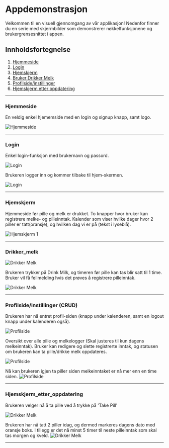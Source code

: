 # Appdemonstrasjon

Velkommen til en visuell gjennomgang av vår applikasjon! Nedenfor finner du en serie med skjermbilder som demonstrerer nøkkelfunksjonene og brukergrensesnittet i appen.

## Innholdsfortegnelse

1. [Hjemmeside](#hjemmeside)
2. [Login](#Login)
3. [Hjemskjerm](#Hjemmeskjerm)
4. [Bruker Drikker Melk](#Drikker_melk)
5. [Profilside/instillinger](#Profilside/instillinger)
6. [Hjemskjerm etter oppdatering](#Hjemskjerm_etter_oppdatering)

---

### Hjemmeside

En veldig enkel hjememside med en login og signup knapp, samt logo.

![Hjemmeside](screenshots/1.png)


---

### Login
Enkel login-funksjon med brukernavn og passord.

![Login](screenshots/2.png)

Brukeren logger inn og kommer tilbake til hjem-skermen.

![Login](screenshots/3.png)

---

### Hjemskjerm

Hjemmeside før pille og melk er drukket. To knapper hvor bruker kan registrere melke- og pilleinntak. Kalender som viser hvilke dager hvor 2 piller er tatt(oransje), og hvilken dag vi er på (tekst i lyseblå).

![Hjemskjerm 1](screenshots/4.png)

---

### Drikker_melk

![Drikker Melk](screenshots/5.png)

Brukeren trykker på Drink Milk, og timeren før pille kan tas blir satt til 1 time. Bruker vil få feilmelding hvis det prøves å registrere pilleinntak.

![Drikker Melk](screenshots/6.png)

---

### Profilside/instillinger (CRUD)

Brukeren har nå entret profil-siden (knapp under kalenderen, samt en logout knapp under kalenderen også).

![Profilside](screenshots/7.png)

Oversikt over alle pille og melkelogger (Skal justeres til kun dagens melkeinntak). Bruker kan redigere og slette registrerte inntak, og statusen om brukeren kan ta pille/drikke melk oppdateres.

![Profilside](screenshots/9.png)

Nå kan brukeren igjen ta piller siden melkeinntaket er nå mer enn en time siden.
![Profilside](screenshots/10.png)

---

### Hjemskjerm_etter_oppdatering

Brukeren velger nå å ta pille ved å trykke på 'Take Pill'

![Drikker Melk](screenshots/11.png)

Brukeren har nå tatt 2 piller idag, og dermed markeres dagens dato med oransje boks. I tillegg er det nå minst 5 timer til neste pilleinntak som skal tas morgen og kveld.
![Drikker Melk](screenshots/12.png)

---
